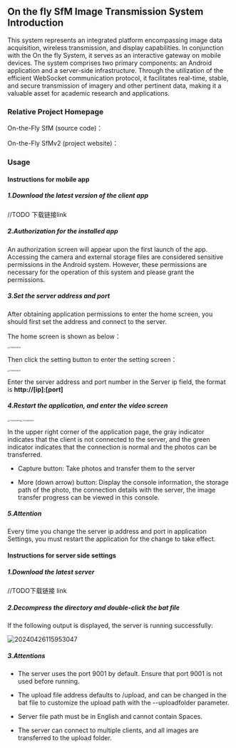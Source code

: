 ## On the fly SfM Image Transmission System Introduction

This system represents an integrated platform encompassing image data acquisition, wireless transmission, and display capabilities. In conjunction with the On the fly System, it serves as an interactive gateway on mobile devices. The system comprises two primary components: an Android application and a server-side infrastructure. Through the utilization of the efficient WebSocket communication protocol, it facilitates real-time, stable, and secure transmission of imagery and other pertinent data, making it a valuable asset for academic research and applications.

### Relative Project Homepage

On-the-Fly SfM (source code)：

[https://github.com/RayShark0605/On_the_fly_SfM]: https://github.com/RayShark0605/On_the_fly_SfM

On-the-Fly SfMv2 (project website)：

[https://yifeiyu225.github.io/on-the-flySfMv2.github.io]:https://yifeiyu225.github.io/on-the-flySfMv2.github.io



### Usage



#### Instructions for mobile app

##### 1.Download the latest version of the client app

//TODO 下载链接link



##### 2.Authorization for the installed app

An authorization screen will appear upon the first launch of the app. Accessing the camera and external storage files are considered sensitive permissions in the Android system. However, these permissions are necessary for the operation of this system and please grant the permissions.



##### 3.Set the server address and port

After obtaining application permissions to enter the home screen, you should first set the address and connect to the server.

The home screen is shown as below：

<img src="D:\Documents\md\SfMen.assets\1714048336125.png" alt="1714048336125" style="zoom: 25%;" />



Then click the setting button to enter the setting screen：

<img src="D:\Documents\md\SfMen.assets\1714048336121.png" alt="1714048336121" style="zoom:25%;" />

Enter the server address and port number in the Server ip field, the format is **http://[ip]:[port]**



##### 4.Restart the application, and enter the video screen

<img src="D:\Documents\md\SfM.assets\1714048336114.png" alt="1714048336114" style="zoom:25%;" /><img src="D:\Documents\md\SfMen.assets\1714048336105.png" alt="1714048336105" style="zoom:25%;" />

In the upper right corner of the application page, the gray indicator indicates that the client is not connected to the server, and the green indicator indicates that the connection is normal and the photos can be transferred.

 

- Capture button: Take photos and transfer them to the server

- More (down arrow) button: Display the console information, the storage path of the photo, the connection details with the server, the image transfer progress can be viewed in this console.



##### 5.Attention

Every time you change the server ip address and port in application Settings, you must restart the application for the change to take effect.



#### Instructions for server side settings

##### 1.Download the latest server

//TODO下载链接 link

 

##### 2.Decompress the directory and double-click the bat file

If the following output is displayed, the server is running successfully:

<img src="D:\Documents\md\SfMen.assets\20240426115953047.png" alt="20240426115953047" style="zoom:100%;" />

##### 3.Attentions

- The server uses the port 9001 by default. Ensure that port 9001 is not used before running.

- The upload file address defaults to /upload, and can be changed in the bat file to customize the upload path with the --uploadfolder parameter.

- Server file path must be in English and cannot contain Spaces.

- The server can connect to multiple clients, and all images are transferred to the upload folder.